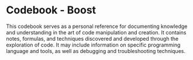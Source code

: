 # Codebook - Boost

This codebook serves as a personal reference for documenting knowledge and
understanding in the art of code manipulation and creation. It contains notes, 
formulas, and techniques discovered and developed through the exploration of 
code. It may include information on specific programming language and tools, 
as well as debugging and troubleshooting techniques. 
